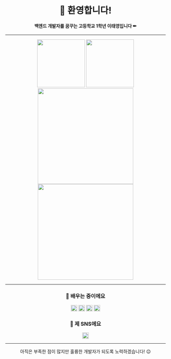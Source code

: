 <h1 align="center">👋 환영합니다!</h1>
<h4 align="center">백엔드 개발자를 꿈꾸는 고등학교 1학년 이태영입니다 ✏</h4>
<hr>
<p align="center">
  <img src="https://github-readme-stats.vercel.app/api?username=Daybreak312&show_icons=true&theme=dracula" height=150>
  <img src="https://github-readme-stats.vercel.app/api/top-langs/?username=Daybreak312&langs_count=5&theme=dracula" height=150><br>
  <img src="http://mazassumnida.wtf/api/v2/generate_badge?boj=leety6073" width=300>
  <img src="https://mazandi.herokuapp.com/api?handle=leety6073&theme=dracula" width=300>
</p>
<hr>
<h3 align="center">📖 배우는 중이에요</h3>
<div align="center">
  <img src="https://img.shields.io/badge/C-00599C?style=flat&logo=C&logoColor=white" art="C" height=20>
  <img src="https://img.shields.io/badge/JAVA-EA2D2E?style=flat&logoColor=white" art="JAVA" height=20>
  <img src="https://img.shields.io/badge/Spring-6DB33F?style=flat&logo=Spring&logoColor=white" art="Spring" height=20>
  <img src="https://img.shields.io/badge/gitkraken-179287?style=flat&logo=gitkraken&logoColor=white" art="gitkraken" height=20>
</div>
<h3 align="center">💬 제 SNS에요</h3>
<div align="center">
  <a href="https://www.instagram.com/tae._.young_07/" target="_blank"><img src="https://img.shields.io/badge/instagram-E4405F?style=flat&logo=instagram&logoColor=white" art="instargram" height=20></a>
</div>
<hr>
<p align="center">아직은 부족한 점이 많지만 훌륭한 개발자가 되도록 노력하겠습니다! 😉</p>
